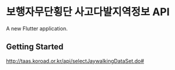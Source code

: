 # 보행자무단횡단 사고다발지역정보 API

A new Flutter application.

## Getting Started

http://taas.koroad.or.kr/api/selectJaywalkingDataSet.do#
